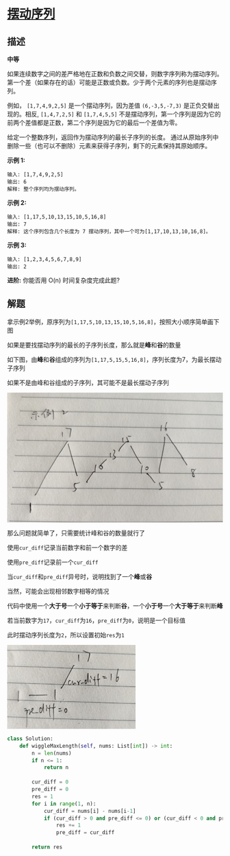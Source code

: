 # [摆动序列](https://leetcode-cn.com/problems/wiggle-subsequence/)

## 描述

**中等**

如果连续数字之间的差严格地在正数和负数之间交替，则数字序列称为摆动序列。第一个差（如果存在的话）可能是正数或负数。少于两个元素的序列也是摆动序列。

例如， `[1,7,4,9,2,5]` 是一个摆动序列，因为差值 `(6,-3,5,-7,3)` 是正负交替出现的。相反, `[1,4,7,2,5]` 和 `[1,7,4,5,5]` 不是摆动序列，第一个序列是因为它的前两个差值都是正数，第二个序列是因为它的最后一个差值为零。

给定一个整数序列，返回作为摆动序列的最长子序列的长度。 通过从原始序列中删除一些（也可以不删除）元素来获得子序列，剩下的元素保持其原始顺序。

**示例 1:**

```
输入: [1,7,4,9,2,5]
输出: 6 
解释: 整个序列均为摆动序列。
```

**示例 2:**

```
输入: [1,17,5,10,13,15,10,5,16,8]
输出: 7
解释: 这个序列包含几个长度为 7 摆动序列，其中一个可为[1,17,10,13,10,16,8]。
```

**示例 3:**

```
输入: [1,2,3,4,5,6,7,8,9]
输出: 2
```

**进阶:**
你能否用 O(n) 时间复杂度完成此题?

## 解题

拿示例2举例，原序列为`[1,17,5,10,13,15,10,5,16,8]`，按照大小顺序简单画下图

如果是要找摆动序列的最长的子序列长度，那么就是**峰**和**谷**的数量

如下图，由**峰**和**谷**组成的序列为`[1,17,5,15,5,16,8]`，序列长度为7，为最长摆动子序列

如果不是由峰和谷组成的子序列，其可能不是最长摆动子序列

<div align="left"><img src="img/376.png" width = "700"  align=center /> </div>

那么问题就简单了，只需要统计峰和谷的数量就行了

使用`cur_diff`记录当前数字和前一个数字的差

使用`pre_diff`记录前一个`cur_diff`

当`cur_diff`和`pre_diff`异号时，说明找到了一个**峰**或**谷**

当然，可能会出现相邻数字相等的情况

代码中使用一个**大于号**一个**小于等于**来判断**谷**，一个**小于号**一个**大于等于**来判断**峰**

若当前数字为`17`，`cur_diff`为`16`，`pre_diff`为`0`，说明是一个目标值

此时摆动序列长度为`2`，所以设置初始`res`为`1`

<div align="left"><img src="img/376_1.png" width = "300"  align=center /> </div>

```python
class Solution:
    def wiggleMaxLength(self, nums: List[int]) -> int:
        n = len(nums)
        if n <= 1:
            return n
        
        cur_diff = 0
        pre_diff = 0
        res = 1 
        for i in range(1, n):
            cur_diff = nums[i] - nums[i-1]
            if (cur_diff > 0 and pre_diff <= 0) or (cur_diff < 0 and pre_diff >= 0):
                res += 1
                pre_diff = cur_diff
            
        return res
```



